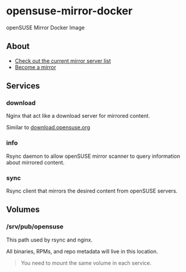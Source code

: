 # opensuse-mirror-docker

openSUSE Mirror Docker Image

## About

* [Check out the current mirror server list](https://mirrors.opensuse.org/)
* [Become a mirror](https://en.opensuse.org/openSUSE:Mirror_infrastructure)

## Services

### download

Nginx that act like a download server for mirrored content.

Similar to [download.opensuse.org](http://download.opensuse.org/)

### info

Rsync daemon to allow openSUSE mirror scanner to query information about mirrored content.

### sync

Rsync client that mirrors the desired content from openSUSE servers.

## Volumes

### /srv/pub/opensuse

This path used by rsync and nginx.

All binaries, RPMs, and repo metadata will live in this location.

> You need to mount the same volume in each service.
